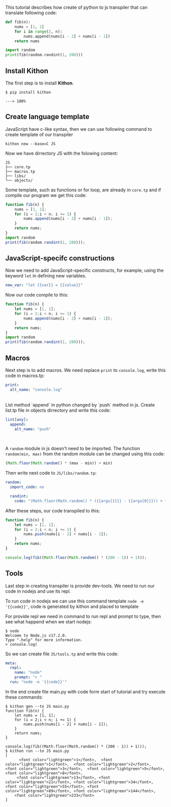  This tutorial describes how create of python to js transpiler that can translate following code:

```python
def fib(n):
    nums = [1, 1]
    for i in range(2, n):
        nums.append(nums[i - 2] + nums[i - 1])
    return nums

import random
print(fib(random.randint(1, 200)))
```

## Install **Kithon**

The first step is to install **Kithon**.

<div class="termy">

```console
$ pip install kithon

---> 100%
```
</div>

## Create language template

JavaScript have c-like syntax, then we can use following command to create template of our transpiler

```
kithon new --base=C JS
```

Now we have dirrectory JS with the folowing content:

```
JS
├── core.tp
├── macros.tp
├── libs/
└── objects/
```

Some template, such as functions or for loop, are already in `core.tp` and if compile our program we get this code:

```js
function fib(n) {
    nums = [1, 1];
    for (i = 2;i < n; i += 1) {
        nums.append(nums[i - 2] + nums[i - 1]);
    }
    return nums;
}
import random
print(fib(random.randint(1, 200)));
```

## JavaScript-specifc constructions

Now we need to add JavaScript-specific constructs, for example, using the keyword `let` in defining new variables.

```yaml
new_var: "let {{var}} = {{value}}"
```

Now our code compile to this:

```js
function fib(n) {
    let nums = [1, 1];
    for (i = 2;i < n; i += 1) {
        nums.append(nums[i - 2] + nums[i - 1]);
    }
    return nums;
}
import random
print(fib(random.randint(1, 200)));
```

## Macros

Next step is to add macros. We need replace `print` to `console.log`, write this code in macros.tp: 

```yaml
print:
  alt_name: "console.log"
```
<br>
List method `append` in python changed by `push` method in js. Create list.tp file in objects dirrectory and write this code:

```yaml
list[any]:
  append:
	alt_name: "push"
```
<br>

A `random` module in js doesn't need to be imported. The function `random(min, max)` from the random module can be changed using this code: 

```js
(Math.floor(Math.random() * (max - min)) + min)
```

Then write next code to `JS/libs/random.tp`:
```yaml
random:
  import_code: no

  randint:
    code: "(Math.floor(Math.random() * ({{args[1]}} - {{args[0]}})) + {{args[0]}})"
```

After these steps, our code transpiled to this:

```js
function fib(n) {
    let nums = [1, 1];
    for (i = 2;i < n; i += 1) {
        nums.push(nums[i - 2] + nums[i - 1]);
    }
    return nums;
}

console.log(fib((Math.floor(Math.random() * (200 - 1)) + 1)));
```


## Tools

Last step in creating transpiler is provide dev-tools. We need to run our code in nodejs and use its repl.

To run code in nodejs we can use this command template `node -e '{{code}}'`, code is generated by kithon and placed to template

For provide repl we need in command to run repl and prompt to type, then see what happend when we start nodejs:

<div class="termy">

```console
$ node
Welcome to Node.js v17.2.0.
Type ".help" for more information.
> console.log(
```
</div>


So we can create file `JS/tools.tp` and write this code:

```yaml
meta:
  repl:
    name: "node"
    prompt: "> "
  run: "node -e '{{code}}'"
```

In the end create file main.py with code form start of tutorial and try execute these commands:

<div class="termy">

```console
$ kithon gen --to JS main.py
function fib(n) {
    let nums = [1, 1];
    for (i = 2;i < n; i += 1) {
        nums.push(nums[i - 2] + nums[i - 1]);
    }
    return nums;
}

console.log(fib((Math.floor(Math.random() * (200 - 1)) + 1)));
$ kithon run --to JS main.py
[
	  <font color="lightgreen">1</font>,  <font color="lightgreen">1</font>,  <font color="lightgreen">2</font>,  <font color="lightgreen">3</font>,  <font color="lightgreen">5</font>,   <font color="lightgreen">8</font>,
	 <font color="lightgreen">13</font>, <font color="lightgreen">21</font>, <font color="lightgreen">34</font>, <font color="lightgreen">55</font>, <font color="lightgreen">89</font>, <font color="lightgreen">144</font>,
	<font color="lightgreen">233</font>
]
```
</div>
